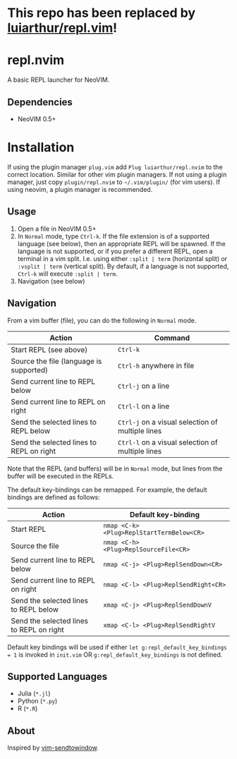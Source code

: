 # This repo has been replaced by [luiarthur/repl.vim][1]!


# repl.nvim
A basic REPL launcher for NeoVIM.

## Dependencies
- NeoVIM 0.5+

# Installation
If using the plugin manager `plug.vim` add `Plug luiarthur/repl.nvim` to the
correct location. Similar for other vim plugin managers. If not using a plugin
manager, just copy `plugin/repl.nvim` to `~/.vim/plugin/` (for vim users). If
using neovim, a plugin manager is recommended.

## Usage
1. Open a file in NeoVIM 0.5+
2. In `Normal` mode, type `Ctrl-k`. If the file extension is of a supported
   language (see below), then an appropriate REPL will be spawned. If the
   language is not supported, or if you prefer a different REPL, open a
   terminal in a vim split. I.e. using either `:split | term` (horizontal
   split) or `:vsplit | term` (vertical split). By default, if a language is
   not supported, `Ctrl-k` will execute `:split | term`.
3. Navigation (see below)

## Navigation

From a vim buffer (file), you can do the following in `Normal` mode.

Action                                   | Command
---------------------------------------- |------------------------------------------------ 
Start REPL (see above)                   |`Ctrl-k`
Source the file (language is supported)  |`Ctrl-h` anywhere in file
Send current line to REPL below          |`Ctrl-j` on a line
Send current line to REPL on right       |`Ctrl-l` on a line
Send the selected lines to REPL below    |`Ctrl-j` on a visual selection of multiple lines 
Send the selected lines to REPL on right |`Ctrl-l` on a visual selection of multiple lines 

Note that the REPL (and buffers) will be in `Normal` mode, but lines from the
buffer will be executed in the REPLs.

The default key-bindings can be remapped. For example, the default bindings are
defined as follows:

Action                                   | Default key-binding
---------------------------------------- |------------------------------------------------ 
Start REPL                               | `nmap <C-k> <Plug>ReplStartTermBelow<CR>`
Source the file                          | `nmap <C-h> <Plug>ReplSourceFile<CR>`
Send current line to REPL below          | `nmap <C-j> <Plug>ReplSendDown<CR>`
Send current line to REPL on right       | `nmap <C-l> <Plug>ReplSendRight<CR>`
Send the selected lines to REPL below    | `xmap <C-j> <Plug>ReplSendDownV`
Send the selected lines to REPL on right | `xmap <C-l> <Plug>ReplSendRightV`

Default key bindings will be used if either `let g:repl_default_key_bindings = 1`
is invoked in `init.vim` OR `g:repl_default_key_bindings` is not defined.

## Supported Languages
- Julia (`*.jl`)
- Python (`*.py`)
- R (`*.R`)

## About
Inspired by [vim-sendtowindow][2].

[1]: https://github.com/luiarthur/repl.vim
[2]: https://github.com/karoliskoncevicius/vim-sendtowindow.
